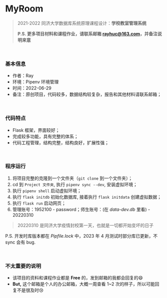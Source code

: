# MyRoom
> 2021-2022 同济大学数据库系统原理课程设计：**学校教室管理系统**
>
> **P.S. 更多项目材料和课程作业，请联系邮箱 rayhuc@163.com，并备注说明来意**

<br/>

### 基本信息

- 作者：Ray
- 环境：Pipenv 环境管理
- 时间：2022-06-29
- 备注：原创项目，代码较多，数据结构较复杂，报告和其他材料请联系邮箱；

<br/>

### 代码特点

- Flask 框架，界面较好；
- 完成较多功能，具有完整的体系；
- 代码工程管理，结构完整，结构良好，扩展性强；

<br/>

### 程序运行

1. 将项目完整的克隆到一个文件夹（`git clone` 到一个文件夹）；
2. cd 到 `Project 文件夹`, 执行 `pipenv sync --dev`, 安装虚拟环境；
3. 执行 `pipenv shell` 启动虚拟环境；
4. 执行 `flask initdb` 初始化数据库, 接着执行 `flask initdata` 创建虚拟数据；
5. 执行 `flask run` 启动网页；
6. 管理账号：1952100 - password；师生账号：(在 *data-dev.db* 里看) - 20220310
> 20220310 是同济大学疫情封校第一天，也就是一切都开始变坏的日子

P.S. 开发时库版本都在 *Pipfile.lock* 中，2023 年 4 月测试时部分库已更新，不 sync 会有 bug.

<br/>

### 不太重要的说明

- 该项目的资料和课程作业都是 **Free** 的，发到邮箱的我都会回复的:smile:
- **But,** 这个邮箱是个人的办公邮箱，大概一周查看 1~2 次的样子，所以可能回复不是很及时:cry:
